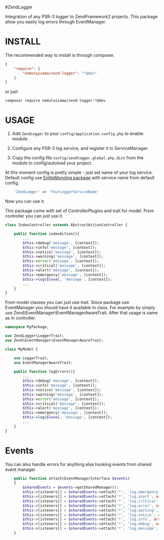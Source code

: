 #ZendLogger

Integration of any PSR-3 logger to ZendFramework2 projects.
This package allow you easily log errors through EventManager.


INSTALL
=======

The recommended way to install is through composer.

```json
{
    "require": {
        "nemutaisama/zend-logger": "*@dev"
    }
}
```

or just

`composer require nemutaisama/zend-logger:*@dev`

USAGE
=====

1. Add `ZendLogger` to your `config/application.config.php` to enable module.

2. Configure any PSR-3 log service, and register it in ServiceManager.

3. Copy the config file `config/zendlogger.global.php.dist` from the module to config/autoload your project.

At this moment config is pretty simple - just set name of your log service.
Default config use [EnliteMonolog package](https://github.com/enlitepro/enlite-monolog) with service name from default config.

```php
    'ZendLogger' => 'YourLoggerServiceName'
```

Now you can use it.

This package come with set of ControllerPlugins and trait for model.
From controller you can just use it.

```php
class IndexController extends AbstractActionController {

    public function indexAction(){
        ...
        $this->debug('message', [context]);
        $this->info('message', [context]);
        $this->notice('message', [context]);
        $this->warning('message', [context]);
        $this->error('message', [context]);
        $this->critical('message', [context]);
        $this->alert('message', [context]);
        $this->emergency('message', [context]);
        $this->log($level, 'message', [context]);
        ...
    }
}
```

From model classes you can just use trait.
Since package use EventManager you should have it available in class.
For example by simply use Zend\EventManager\EventManagerAwareTrait.
After that usage is same as in controller.

```php
namespace MyPackage;

use ZendLogger\LoggerTrait;
use Zend\EventManager\EventManagerAwareTrait;

class MyModel {

    use LoggerTrait;
    use EventManagerAwareTrait;
    
    public function logErrors(){
        ...
        $this->debug('message', [context]);
        $this->info('message', [context]);
        $this->notice('message', [context]);
        $this->warning('message', [context]);
        $this->error('message', [context]);
        $this->critical('message', [context]);
        $this->alert('message', [context]);
        $this->emergency('message', [context]);
        $this->log($level, 'message', [context]);
        ...
    }
}
```
    
Events
======

You can also handle errors for anything else hooking events from shared event manager

```php
    public function attach(EventManagerInterface $events)
    {
        $sharedEvents = $events->getSharedManager();
        $this->listeners[] = $sharedEvents->attach('*', 'log.emergency', array($this, 'onEmergency'), 100);
        $this->listeners[] = $sharedEvents->attach('*', 'log.alert', array($this, 'onAlert'), 100);
        $this->listeners[] = $sharedEvents->attach('*', 'log.critical', array($this, 'onCritical'), 100);
        $this->listeners[] = $sharedEvents->attach('*', 'log.error', array($this, 'onError'), 100);
        $this->listeners[] = $sharedEvents->attach('*', 'log.warning', array($this, 'onWarning'), 100);
        $this->listeners[] = $sharedEvents->attach('*', 'log.notice', array($this, 'onNotice'), 100);
        $this->listeners[] = $sharedEvents->attach('*', 'log.info', array($this, 'onInfo'), 100);
        $this->listeners[] = $sharedEvents->attach('*', 'log.debug', array($this, 'onDebug'), 100);
        $this->listeners[] = $sharedEvents->attach('*', 'log.message', array($this, 'onMessage'), 100);
    }
```
